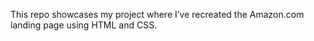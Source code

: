 This repo showcases my project where I’ve recreated the Amazon.com landing page using HTML and CSS.
